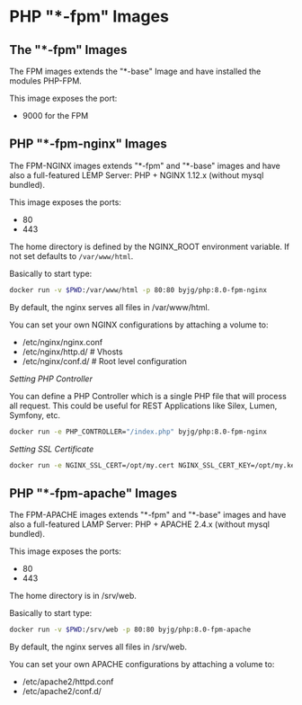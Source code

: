 # PHP "*-fpm" Images

## The "*-fpm" Images

The FPM images extends the "*-base" Image and have installed the modules PHP-FPM.

This image exposes the port:
- 9000 for the FPM

## PHP "*-fpm-nginx" Images

The FPM-NGINX images extends "\*-fpm" and "\*-base" images and have also
a full-featured LEMP Server: PHP + NGINX 1.12.x (without mysql bundled).

This image exposes the ports:
- 80
- 443

The home directory is defined by the NGINX_ROOT environment variable. If not set defaults to  `/var/www/html`.

Basically to start type:

```bash
docker run -v $PWD:/var/www/html -p 80:80 byjg/php:8.0-fpm-nginx
```

By default, the nginx serves all files in /var/www/html.

You can set your own NGINX configurations by attaching a volume to:
- /etc/nginx/nginx.conf
- /etc/nginx/http.d/   # Vhosts
- /etc/nginx/conf.d/   # Root level configuration


*Setting PHP Controller*

You can define a PHP Controller which is a single PHP file that will process all request. This could be useful for
REST Applications like Silex, Lumen, Symfony, etc.

```bash
docker run -e PHP_CONTROLLER="/index.php" byjg/php:8.0-fpm-nginx
```

*Setting SSL Certificate*


```bash
docker run -e NGINX_SSL_CERT=/opt/my.cert NGINX_SSL_CERT_KEY=/opt/my.key byjg/php:8.0-fpm-nginx
```

## PHP "*-fpm-apache" Images

The FPM-APACHE images extends "\*-fpm" and "\*-base" images and have also
a full-featured LAMP Server: PHP + APACHE 2.4.x (without mysql bundled).

This image exposes the ports:
- 80
- 443

The home directory is in /srv/web.

Basically to start type:

```bash
docker run -v $PWD:/srv/web -p 80:80 byjg/php:8.0-fpm-apache
```

By default, the nginx serves all files in /srv/web.

You can set your own APACHE configurations by attaching a volume to:
- /etc/apache2/httpd.conf
- /etc/apache2/conf.d/
